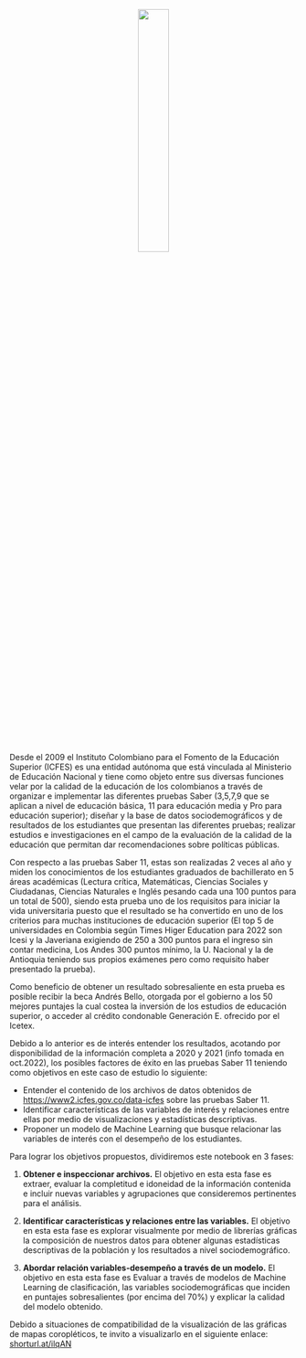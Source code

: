 <p align="center" width="100%">
    <img width="33%" src="https://github.com/JFVJ/Saber-Pro-20_21/blob/main/Im%C3%A1genes/logo-prueba-2022_saber11.png"> 
</p>

Desde el 2009 el Instituto Colombiano para el Fomento de la Educación Superior (ICFES) es una entidad autónoma que está vinculada al Ministerio de Educación Nacional y tiene como objeto entre sus diversas funciones velar por la calidad de la educación de los colombianos a través de organizar e implementar las diferentes pruebas Saber (3,5,7,9 que se aplican a nivel de educación básica, 11  para educación media y Pro para educación superior); diseñar y  la base de datos sociodemográficos y de resultados de los estudiantes que presentan las diferentes pruebas; realizar estudios e investigaciones en el campo de la evaluación de la calidad de la educación que permitan dar recomendaciones sobre políticas públicas. 

Con respecto a las pruebas Saber 11, estas son realizadas 2 veces al año y miden los conocimientos de los estudiantes graduados de bachillerato en 5 áreas académicas (Lectura crítica, Matemáticas, Ciencias Sociales y Ciudadanas, Ciencias Naturales e Inglés pesando cada una 100 puntos para un total de 500), siendo esta prueba uno de los requisitos para iniciar la vida universitaria puesto que el resultado se ha convertido en uno de los criterios para muchas instituciones de educación superior (El top 5 de universidades en Colombia según Times Higer Education para 2022 son Icesi y la Javeriana exigiendo de 250 a 300 puntos para el ingreso sin contar medicina, Los Andes 300 puntos mínimo, la U. Nacional y la de Antioquia teniendo sus propios exámenes pero como requisito haber presentado la prueba). 

Como beneficio de obtener un resultado sobresaliente en esta prueba es posible recibir la beca Andrés Bello, otorgada por el gobierno a los 50 mejores puntajes la cual costea la inversión de los estudios de educación superior, o acceder al crédito condonable Generación E. ofrecido por el Icetex.

Debido a lo anterior es de interés entender los resultados, acotando por disponibilidad de la información completa a 2020 y 2021 (info tomada en oct.2022), los posibles factores de éxito en las pruebas Saber 11 teniendo como objetivos en este caso de estudio lo siguiente:
* Entender el contenido de los archivos de datos obtenidos de https://www2.icfes.gov.co/data-icfes  sobre las pruebas Saber 11.
* Identificar características de las variables de interés y relaciones entre ellas por medio de visualizaciones y estadísticas descriptivas.
* Proponer un modelo de Machine Learning que busque relacionar las variables de interés con el desempeño de los estudiantes.

Para lograr los objetivos propuestos, dividiremos este notebook en 3 fases:

1. **Obtener e inspeccionar archivos.** El objetivo en esta esta fase es extraer, evaluar la completitud e idoneidad de la información contenida e incluir nuevas variables y agrupaciones que consideremos pertinentes para el análisis.

2. **Identificar características y relaciones entre las variables.** El objetivo en esta esta fase es explorar visualmente por medio de librerías gráficas la composición de nuestros datos para obtener algunas estadísticas descriptivas de la población y los resultados a nivel sociodemográfico. 

3. **Abordar relación variables-desempeño a través de un modelo.** El objetivo en esta esta fase es Evaluar a través de modelos de Machine Learning de clasificación,  las variables sociodemográficas que inciden en puntajes sobresalientes (por encima del 70%) y explicar la calidad del modelo obtenido.

Debido a situaciones de compatibilidad de la visualización de las gráficas de mapas coropléticos, te invito a visualizarlo en el siguiente enlace:
[shorturl.at/ilqAN](https://nbviewer.org/github/JFVJ/Saber_11-20_21-/blob/main/Factores%20de%20%C3%A9xito%20pruebas%20Saber%2011%20%2820-21%29.ipynb)
